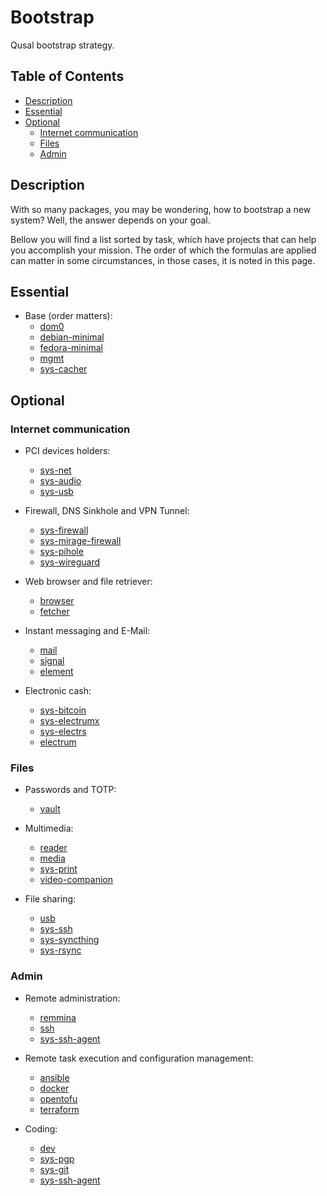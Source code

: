 # Bootstrap

Qusal bootstrap strategy.

## Table of Contents

* [Description](#description)
* [Essential](#essential)
* [Optional](#optional)
  * [Internet communication](#internet-communication)
  * [Files](#files)
  * [Admin](#admin)

## Description

With so many packages, you may be wondering, how to bootstrap a new system?
Well, the answer depends on your goal.

Bellow you will find a list sorted by task, which have projects that can help
you accomplish your mission. The order of which the formulas are applied can
matter in some circumstances, in those cases, it is noted in this page.

## Essential

- Base (order matters):
  - [dom0](../salt/dom0/README.md)
  - [debian-minimal](../salt/debian-minimal/README.md)
  - [fedora-minimal](../salt/fedora-minimal/README.md)
  - [mgmt](../salt/mgmt/README.md)
  - [sys-cacher](../salt/sys-cacher/README.md)

## Optional

### Internet communication

- PCI devices holders:
  - [sys-net](../salt/sys-net/README.md)
  - [sys-audio](../salt/sys-audio/README.md)
  - [sys-usb](../salt/sys-usb/README.md)

- Firewall, DNS Sinkhole and VPN Tunnel:
  - [sys-firewall](../salt/sys-firewall/README.md)
  - [sys-mirage-firewall](../salt/sys-mirage-firewall/README.md)
  - [sys-pihole](../salt/sys-pihole/README.md)
  - [sys-wireguard](../salt/sys-wireguard/README.md)

- Web browser and file retriever:
  - [browser](../salt/browser/README.md)
  - [fetcher](../salt/fetcher/README.md)

- Instant messaging and E-Mail:
  - [mail](../salt/mail/README.md)
  - [signal](../salt/signal/README.md)
  - [element](../salt/element/README.md)

- Electronic cash:
  - [sys-bitcoin](../salt/sys-bitcoin/README.md)
  - [sys-electrumx](../salt/sys-electrumx/README.md)
  - [sys-electrs](../salt/sys-electrs/README.md)
  - [electrum](../salt/electrum/README.md)

### Files

- Passwords and TOTP:
  - [vault](../salt/vault/README.md)

- Multimedia:
  - [reader](../salt/reader/README.md)
  - [media](../salt/media/README.md)
  - [sys-print](../salt/sys-print/README.md)
  - [video-companion](../salt/video-companion/README.md)

- File sharing:
  - [usb](../salt/usb/README.md)
  - [sys-ssh](../salt/sys-ssh/README.md)
  - [sys-syncthing](../salt/sys-syncthing/README.md)
  - [sys-rsync](../salt/sys-rsync/README.md)

### Admin

- Remote administration:
  - [remmina](../salt/remmina/README.md)
  - [ssh](../salt/ssh/README.md)
  - [sys-ssh-agent](../salt/sys-ssh-agent/README.md)

- Remote task execution and configuration management:
  - [ansible](../salt/ansible/README.md)
  - [docker](../salt/docker/README.md)
  - [opentofu](../salt/opentofu/README.md)
  - [terraform](../salt/terraform/README.md)

- Coding:
  - [dev](../salt/dev/README.md)
  - [sys-pgp](../salt/sys-pgp/README.md)
  - [sys-git](../salt/sys-git/README.md)
  - [sys-ssh-agent](../salt/sys-ssh-agent/README.md)
